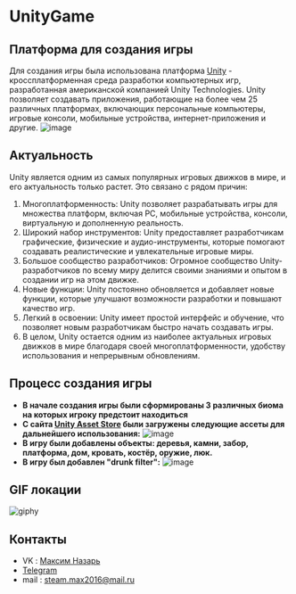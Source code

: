 # UnityGame

## Платформа для создания игры
Для создания игры была использована платформа <a href="https://unity.com/ru">Unity</a> - кроссплатформенная среда разработки компьютерных игр, разработанная американской компанией Unity Technologies. Unity позволяет создавать приложения, работающие на более чем 25 различных платформах, включающих персональные компьютеры, игровые консоли, мобильные устройства, интернет-приложения и другие.
![image](https://github.com/CarbonProg/Unity_Project/assets/133951431/5a9f05fa-88bf-4d7f-9c93-7b5083abb820)

## Актуальность
Unity является одним из самых популярных игровых движков в мире, и его актуальность только растет. Это связано с рядом причин:
1. Многоплатформенность: Unity позволяет разрабатывать игры для множества платформ, включая PC, мобильные устройства, консоли, виртуальную и дополненную реальность.
2. Широкий набор инструментов: Unity предоставляет разработчикам графические, физические и аудио-инструменты, которые помогают создавать реалистические и увлекательные игровые миры.
3. Большое сообщество разработчиков: Огромное сообщество Unity-разработчиков по всему миру делится своими знаниями и опытом в создании игр на этом движке.
4. Новые функции: Unity постоянно обновляется и добавляет новые функции, которые улучшают возможности разработки и повышают качество игр.
5. Легкий в освоении: Unity имеет простой интерфейс и обучение, что позволяет новым разработчикам быстро начать создавать игры.
6. В целом, Unity остается одним из наиболее актуальных игровых движков в мире благодаря своей многоплатформенности, удобству использования и непрерывным обновлениям.
## Процесс создания игры
- **В начале создания игры были сформированы 3 различных биома на которых игроку предстоит находиться**
- **С сайта <a href="https://assetstore.unity.com/">Unity Asset Store</a> были загружены следующие ассеты для дальнейшего использования:**
![image](https://github.com/CarbonProg/Unity_Project/assets/133951431/c43f4145-457a-4410-bd26-60c08b86fb7f)
- **В игру были добавлены объекты: деревья, камни, забор, платформа, дом, кровать, костёр, оружие, люк.**
- **В игру был добавлен "drunk filter":**
![image](https://github.com/CarbonProg/Unity_Project/assets/133951431/6a9254e5-c5ae-4c73-a46b-de3b8330eb12)

## GIF локации

![giphy](https://github.com/CarbonProg/Unity_Project/assets/133951431/01ee60e9-0fec-40d8-9873-c6d4de009fbd)

## Контакты
- VK : [Максим Назарь](https://vk.com/ravecarbon)
- [Telegram](https://t.me/Carbon228)
- mail : steam.max2016@mail.ru
